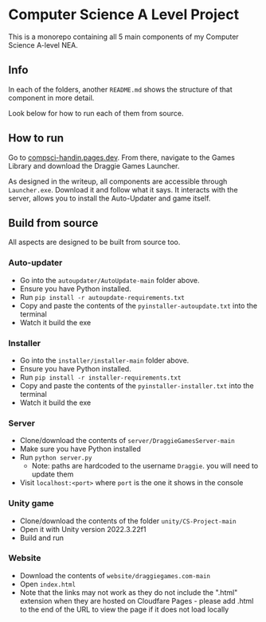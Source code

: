 # Computer Science A Level Project
This is a monorepo containing all 5 main components of my Computer Science A-level NEA.

## Info
In each of the folders, another `README.md` shows the structure of that component in more detail.

Look below for how to run each of them from source.

## How to run
Go to [compsci-handin.pages.dev](https://compsci-project.pages.dev/). From there, navigate to the Games Library and download the Draggie Games Launcher.

As designed in the writeup, all components are accessible through `Launcher.exe`. Download it and follow what it says. It interacts with the server, allows you to install the Auto-Updater and game itself.

## Build from source
All aspects are designed to be built from source too.

### Auto-updater
- Go into the `autoupdater/AutoUpdate-main` folder above.
- Ensure you have Python installed.
- Run `pip install -r autoupdate-requirements.txt`
- Copy and paste the contents of the `pyinstaller-autoupdate.txt` into the terminal
- Watch it build the exe

### Installer
- Go into the `installer/installer-main` folder above.
- Ensure you have Python installed.
- Run `pip install -r installer-requirements.txt`
- Copy and paste the contents of the `pyinstaller-installer.txt` into the terminal
- Watch it build the exe

### Server
- Clone/download the contents of `server/DraggieGamesServer-main`
- Make sure you have Python installed
- Run `python server.py`
  - Note: paths are hardcoded to the username `Draggie`. you will need to update them
- Visit `localhost:<port>` where `port` is the one it shows in the console

### Unity game
- Clone/download the contents of the folder `unity/CS-Project-main`
- Open it with Unity version 2022.3.22f1
- Build and run

### Website
- Download the contents of `website/draggiegames.com-main`
- Open `index.html`
- Note that the links may not work as they do not include the ".html" extension when they are hosted on Cloudfare Pages - please add .html to the end of the URL to view the page if it does not load locally
